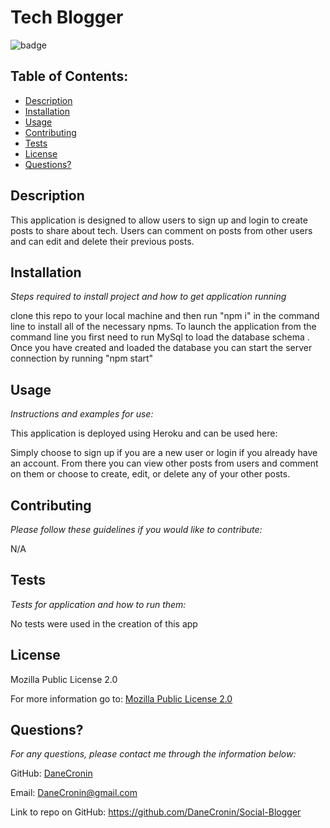  # Tech Blogger
  ![badge](https://img.shields.io/badge/License-MPL_2.0-brightgreen.svg)

  ## Table of Contents:
  * [Description](#Description)
  * [Installation](#installation)
  * [Usage](#usage)
  * [Contributing](#Contributing)
  * [Tests](#Tests)
  * [License](#License)
  * [Questions?](#questions)

  ## Description
   This application is designed to allow users to sign up and login to create posts to share about tech. Users can  comment on posts from other users and can edit and delete    their previous posts. 

  ## Installation
  *Steps required to install project and how to get application running*
  
  clone this repo to your local machine and then run "npm i" in the command line to install all of the necessary npms. To launch the application from the command line you first need to run MySql to load the database schema .  Once you have created and loaded the database you can start the server connection by running "npm start"

  ## Usage
  *Instructions and examples for use:*

  This application is deployed using Heroku and can be used here: 
  
  Simply choose to sign up if you are a new user or login if you already have an account.  From there you can view other posts from users and comment on them or choose to create, edit, or delete any of your other posts. 

  ## Contributing
  *Please follow these guidelines if you would like to contribute:*

  N/A

  ## Tests
  *Tests for application and how to run them:*

  No tests were used in the creation of this app

  ## License
  
  Mozilla Public License 2.0

  For more information go to: [Mozilla Public License 2.0](https://choosealicense.com/licenses/mpl-2.0/)

  ## Questions?

  *For any questions, please contact me through the information below:*
 
  GitHub: [DaneCronin](https://github.com/DaneCronin)

  Email: DaneCronin@gmail.com

  Link to repo on GitHub: https://github.com/DaneCronin/Social-Blogger

